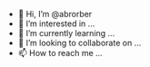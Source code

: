 - 👋 Hi, I’m @abrorber
- 👀 I’m interested in ...
- 🌱 I’m currently learning ...
- 💞️ I’m looking to collaborate on ...
- 📫 How to reach me ...

<!---
abrorber/abrorber is a ✨ special ✨ repository because its `README.md` (this file) appears on your GitHub profile.
You can click the Preview link to take a look at your changes.
--->
